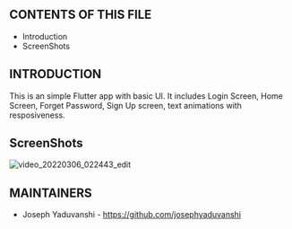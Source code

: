 CONTENTS OF THIS FILE
---------------------

 * Introduction
 * ScreenShots

INTRODUCTION
------------

This is an simple Flutter app with basic UI.
It includes Login Screen, Home Screen, Forget Password, Sign Up screen, text animations with resposiveness.

ScreenShots
-----------
![video_20220306_022443_edit](https://user-images.githubusercontent.com/97875347/156899395-7e9298fa-ba37-46a9-a67d-3265f2318fff.gif)

MAINTAINERS
-----------

 * Joseph Yaduvanshi - https://github.com/josephyaduvanshi
